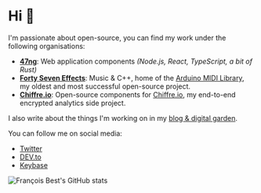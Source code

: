# Hi 👋

I'm passionate about open-source, you can find my work under the following organisations:

- [**47ng**](https://github.com/47ng): Web application components _(Node.js, React, TypeScript, a bit of Rust)_
- [**Forty Seven Effects**](https://github.com/FortySevenEffects): Music & C++, home of the [Arduino MIDI Library](https://github.com/FortySevenEffects/arduino_midi_library), my oldest and most successful open-source project.
- [**Chiffre.io**](https://github.com/chiffre_io): Open-source components for [Chiffre.io](https://chiffre.io), my end-to-end encrypted analytics side project.

I also write about the things I'm working on in my [blog & digital garden](https://francoisbest.com).

You can follow me on social media:
- [Twitter](https://twitter.com/fortysevenfx)
- [DEV.to](https://dev.to/franky47)
- [Keybase](https://keybase.io/franky47)

![François Best's GitHub stats](https://github-readme-stats.vercel.app/api?username=franky47)
